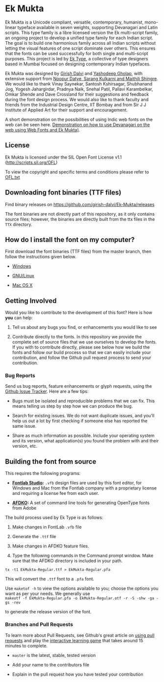 # Ek Mukta

Ek Mukta is a Unicode compliant, versatile, contemporary, humanist, mono-linear typeface available in seven weights, supporting Devanagari and Latin scripts. This type family is a libre licensed version the Ek multi-script family, an ongoing project to develop a unified type family for each Indian script. The goal is to build one harmonious family across all Indian scripts without letting the visual features of one script dominate over others. This ensures that the fonts can be used successfully for both single and multi-script purposes. This project is led by [Ek Type](http://ektype.in/), a collective of type designers based in Mumbai focused on designing contemporary Indian typefaces. 

Ek Mukta was designed by [Girish Dalvi](http://www.idc.iitb.ac.in/~girish/) and [Yashodeep Gholap](http://www.yashodeepgholap.com/), with extensive support from [Noopur Datye, Sarang Kulkarni and Maithili Shingre](http://ektype.in/). We would like to thank Vinay Saynekar, Santosh Kshirsagar, Shubhanand Jog, Yogesh Jahargirdar, Pradnya Naik, Snehal Patil, Pallavi Karambelkar, Omkar Shende and Dave Crossland for their suggestions and feedback during the font design process. We would also like to thank faculty and friends from the Industrial Design Centre, IIT Bombay and from Sir J J Institute of Applied Art for their support and encouragement.

A short demonstration on the possibilities of using Indic web fonts on the web can be seen here. [Demonstration on how to use Devanagari on the web using Web Fonts and Ek Mukta)](http://www.idc.iitb.ac.in/~girish/demo/).

## License

Ek Mukta is licensed under the SIL Open Font License v1.1 (<http://scripts.sil.org/OFL>)

To view the copyright and specific terms and conditions please refer to [OFL.txt](https://github.com/girish-dalvi/Ek-Mukta/blob/master/OFL.txt)

## Downloading font binaries (TTF files)

Find binary releases on <https://github.com/girish-dalvi/Ek-Mukta/releases>

The font binaries are not directly part of this repository, as it only contains source files; however, the binaries are directly built from the ttx files in the `TTX` directory.

## How do I install the font on my computer?

First download the font binaries (TTF files) from the master branch, then follow the instructions given below.

- [Windows](http://windows.microsoft.com/en-us/windows-vista/install-or-uninstall-fonts)

- [GNU/Linux](http://lmgtfy.com/?q=how+to+install+fonts+in+linux)

- [Mac OS X](http://support.apple.com/kb/HT2509)

## Getting Involved

Would you like to contribute to the development of this font? Here is how **you** can help:

1. Tell us about any bugs you find, or enhancements you would like to see

2. Contribute directly to the fonts. In this repository we provide the complete set of source files that we use ourselves to develop the fonts. If you with to contribute directly, please see below how we build the fonts and follow our build process so that we can easily include your contribution, and follow the Github pull request process to send your contribution. 

### Bug Reports

Send us bug reports, feature enhancements or glyph requests, using the [Github Issue Tracker](https://github.com/girish-dalvi/Ek-Mukta/issues/). Here are a few tips:

- Bugs must be isolated and reproducible problems that we can fix. This means telling us step by step how we can produce the bug.

- Search for existing issues. We do not want duplicate issues, and you'll help us out a lot by first checking if someone else has reported the same issue. 

- Share as much information as possible. Include your operating system and its version, what application(s) you found the problem with and their version, etc. 

## Building the font from source
   
This requires the following programs:

- **[Fontlab Studio](http://www.fontlab.com/font-editor/fontlab-studio/):** `.vfb` design files are used by this font editor, for Windows and Mac from the Fontlab company with a proprietary license and requiring a license fee from each user. 

- **[AFDKO](http://www.adobe.com/devnet/opentype/afdko.html):** A set of command line tools for generating OpenType fonts from Adobe

The build process used by Ek Type is as follows:

1. Make changes in FontLab `.vfb` file

2. Generate the `.ttf` file

3. Make changes in AFDKO feature files. 

4. Type the following commands in the Command prompt window. Make sure that the AFDKO directory is included in your path.

`tx -t1 EkMukta-Regular.ttf > EkMukta-Regular.pfa`

This will convert the `.ttf`  font to a `.pfa` font.

Use `maketof -h` to view the options available to you; choose the options you want as per your needs. We generally use  
`makeotf -f EkMukta-Regular.pfa -o EkMukta-Regular.otf -r -S -shw -ga -gs -rev`

to generate the release version of the font. 

### Branches and Pull Requests

To learn more about Pull Requests, see Github's great article on [using pull requests](https://help.github.com/articles/using-pull-requests) and play the [interactive learning game](http://try.github.com) that takes around 15 minutes to complete.

- `master` is the latest, stable, tested version 

- Add your name to the contributors file

- Explain in the pull request how you have tested your contribution

